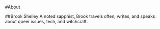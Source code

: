 #About

##Brook Shelley
A noted sapphist, Brook travels often, writes, and speaks about queer issues, tech, and witchcraft.
